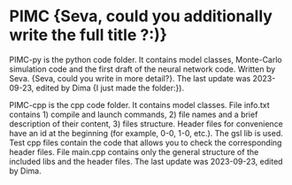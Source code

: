 # PIMC {Seva, could you additionally write the full title ?:)}

PIMC-py is the python code folder. It contains model classes, Monte-Carlo simulation code and the first draft of the neural network code. Written by Seva. {Seva, could you write in more detail?}. The last update was 2023-09-23, edited by Dima {I just made the folder:}). 

PIMC-cpp is the cpp code folder. It contains model classes. File info.txt contains 1) compile and launch commands, 2) file names and a brief description of their content, 3) files structure. Header files for convenience have an id at the beginning (for example, 0-0, 1-0, etc.). The gsl lib is used. Test cpp files contain the code that allows you to check the corresponding header files. File main.cpp contains only the general structure of the included libs and the header files. The last update was 2023-09-23, edited by Dima.

